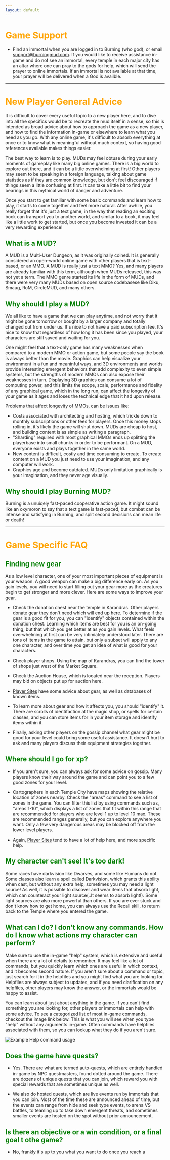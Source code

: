 ```yaml
---
layout: default
---
```

<style>
h1 {
    color: orange;
}

h2 {
    color: green;
}
</style>


# Game Support

* Find an immortal when you are logged in to Burning (who god), or email support@burningmud.com. If you would like to receive assistance in-game and do not see an immortal, every temple in each major city has an altar where one can pray to the gods for help, which will send the prayer to online immortals. If an immortal is not available at that time, your prayer will be delivered when a God is availble.

* * *
# New Player General Advice

It is difficult to cover every useful topic to a new player here, and to dive into all the specifics would be to recreate the mud itself in a sense, so this is intended as broad advice about how to approach the game as a new player, and how to find the information in-game or elsewhere to learn what you need as you go. With any online game, it's difficult to absorb everything at once or to know what is meaningful without much context, so having good references available makes things easier.

The best way to learn is to play. MUDs may feel obtuse during your early moments of gameplay like many big online games. There is a big world to explore out there, and it can be a little overwhelming at first! Other players may seem to be speaking in a foreign language, talking about game statistics as if they are common knowledge, but don't feel discouraged if things seem a little confusing at first. It can take a little bit to find your bearings in this mythical world of danger and adventure.

Once you start to get familiar with some basic commands and learn how to play, it starts to come together and feel more natural. After awhile, you really forget that it's just a text game, in the way that reading an exciting book can transport you to another world, and similar to a book, it may feel like a little work to get started, but once you become invested it can be a very rewarding experience!

## What is a MUD?
A MUD is a Multi-User Dungeon, as it was originally coined. It is generally considered an open-world online game with other players that is text-based, or an MMO. A MUD is really just a text MMO? Yes, and many players are already familiar with this term, although when MUDs released, this was not yet a term. The MMO genre started its life in the form of MUDs, and there were very many MUDs based on open source codebasese like Diku, Smaug, RoM, CircleMUD, and many others.

## Why should I play a MUD?
We all like to have a game that we can play anytime, and not worry that it might be gone tomorrow or bought by a larger company and totally changed out from under us. It's nice to not have a paid subscription fee. It's nice to know that regardless of how long it has been since you played, your characters are still saved and waiting for you.

One might feel that a text-only game has many weaknesses when compared to a modern MMO or action game, but some people say the book is always better than the movie. Graphics can help visualize your environment in a fun and meaninful ways, and 3D environments and worlds provide interesting emergent behaviors that add complexity to even simple systems, but the strengths of modern MMOs can also expose their weaknesses in turn. Displaying 3D graphics can consume a lot of computing power, and this limits the scope, scale, performance and fidelity of any graphical game, which in the long run, can affect the longevity of your game as it ages and loses the technical edge that it had upon release.

Problems that affect longevity of MMOs, can be issues like:
* Costs associated with architecting and hosting, which trickle down to monthly subscriptions or other fees for players. Once this money stops rolling in, it's likely the game will shut down. MUDs are cheap to host, and building content is as simple as writing a paragraph.
* "Sharding" required with most graphical MMOs ends up splitting the playerbase into small chunks in order to be performant. On a MUD, everyone exists and plays together in the same world.
* New content is difficult, costly and time consuming to create. To create content on a MUD you just need to use your imagination, and any computer will work.
* Graphics age and become outdated. MUDs only limitation graphically is your imagination, and they never age visually.

## Why should I play Burning MUD?

Burning is a unuiqely fast-paced cooperative action game. It might sound like an oxymoron to say that a text game is fast-paced, but combat can be intense and satisfying in Burning, and split second decisions can mean life or death!

* * *
# Game Specific FAQ
## Finding new gear

As a low level character, one of your most important pieces of equipment is your weapon. A good weapon can make a big difference early on. As you gain levels, you will need to start filling out your gear more as the creatures begin to get stronger and more clever. Here are some ways to improve your gear.

* Check the donation chest near the temple in Karandras. Other players donate gear they don't need which will end up here. To determine if the gear is a good fit for you, you can "identify" objects contained within the donation chest. Learning which items are best for you is an on-going thing, but that which you get better at as you gain levels. What feels overwhelming at first can be very intimiately understood later. There are tons of items in the game to attain, but only a subset will apply to any one character, and over time you get an idea of what is good for your characters.

* Check player shops. Using the map of Karandras, you can find the tower of shops just west of the Market Square.

* Check the Auction House, which is located near the reception. Players may bid on objects put up for auction here.

* [Player Sites](/player_sites.markdown) have some advice about gear, as well as databases of known items.

* To learn more about gear and how it affects you, you should "identify" it. There are scrolls of identifaction at the magic shop, or spells for certain classes, and you can store items for in your item storage and identify items within it.

* Finally, asking other players on the gossip channel what gear might be good for your level could bring some useful assistance. It doesn't hurt to ask and many players discuss their equipment strategies together.

## Where should I go for xp?
* If you aren't sure, you can always ask for some advice on gossip. Many players know their way around the game and can point you to a few good zones for your level.

* Cartographers in each Temple City have maps showing the relative location of zones nearby. Check the "areas" command to see a list of zones in the game. You can filter this list by using commands such as, "areas 1-10", which displays a list of zones that fit within this range that are recommended for players who are level 1 up to level 10 max. These are recommended ranges generally, but you can explore anywhere you want. Only a few very dangerous areas may be blocked off from the lower level players.

* Again, [Player Sites](/player_sites.markdown) tend to have a lot of help here, and more specific help.

## My character can't see! It's too dark!
Some races have darkvision like Dwarves, and some like Humans do not. Some classes also learn a spell called Darkvision, which grants this ability when cast, but without any extra help, sometimes you may need a light source! As well, it is possible to discover and wear items that absorb light, which can counteract your light source(..It seems to absorb light!). Some light sources are also more powerful than others. If you are ever stuck and don't know how to get home, you can always use the Recall skill, to return back to the Temple where you entered the game.

## What can I do? I don't know any commands. How do I know what actions my character can perform?

Make sure to use the in-game "help" system, which is extensive and useful when there are a lot of details to remember. It may feel like a lot of commands, but you quickly learn which ones are useful in which context, and it becomes second nature. If you aren't sure about a command or topic, just search for it in the helpfiles and you might find what you are looking for. Helpfiles are always subject to updates, and if you need clarification on any helpfiles, other players may know the answer, or the immortals would be happy to assist.

You can learn about just about anything in the game. If you can't find something you are looking for, other players or immortals can help with some advice. To see a categorized list of most in-game commands, checkout the image link below. This is what you will see when you type "help" without any arguments in-game. Often commands have helpfiles associated with them, so you can lookup what they do if you aren't sure.

![Example Help command usage](images/BurningMUD_Help_Categories.PNG)

## Does the game have quests?
* Yes. There are what are termed auto-quests, which are entirely handled in-game by NPC questmasters, found dotted around the game. There are dozens of unique quests that you can join, which reward you with special rewards that are sometimes unique as well.

* We also do hosted quests, which are live events run by immortals that you can join. Most of the time these are announced ahead of time, but the events can range from hide and seek type events, to arena VS battles, to teaming up to take down emergent threats, and sometimes smaller events are hosted on the spot without prior announcement.

## Is there an objective or a win condition, or a final goal t othe game?
* No, frankly it's up to you what you want to do once you reach a 